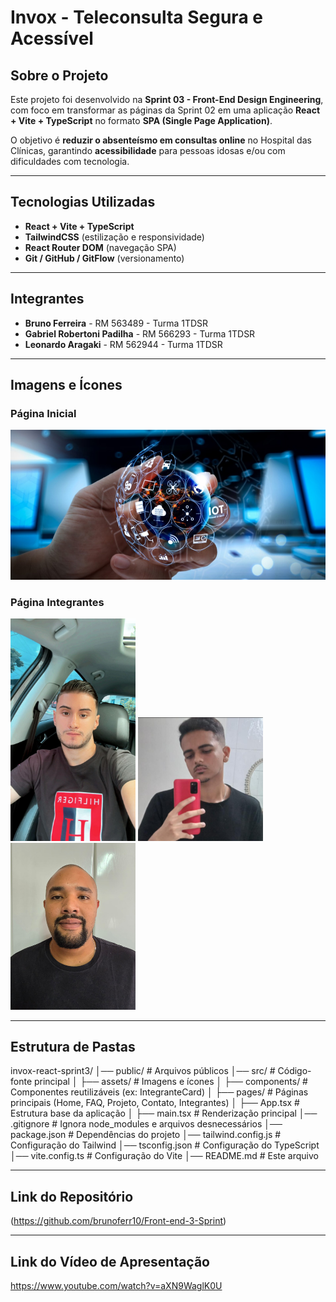#  Invox - Teleconsulta Segura e Acessível

##  Sobre o Projeto
Este projeto foi desenvolvido na **Sprint 03 - Front-End Design Engineering**, com foco em transformar as páginas da Sprint 02 em uma aplicação **React + Vite + TypeScript** no formato **SPA (Single Page Application)**.

O objetivo é **reduzir o absenteísmo em consultas online** no Hospital das Clínicas, garantindo **acessibilidade** para pessoas idosas e/ou com dificuldades com tecnologia.

---

##  Tecnologias Utilizadas

- **React + Vite + TypeScript**
- **TailwindCSS** (estilização e responsividade)
- **React Router DOM** (navegação SPA)
- **Git / GitHub / GitFlow** (versionamento)

---

##  Integrantes
- **Bruno Ferreira** - RM 563489 - Turma 1TDSR  
- **Gabriel Robertoni Padilha** - RM 566293 - Turma 1TDSR  
- **Leonardo Aragaki** - RM 562944 - Turma 1TDSR  

---

##  Imagens e Ícones
### Página Inicial
![Home](./src/assets/tecnologia.jpeg)

### Página Integrantes
<img src="./src/assets/Bruno.jpeg" alt="Bruno" width="200"/>
<img src="./src/assets/Gabriel.jpeg" alt="Gabriel" width="200"/>
<img src="./src/assets/leo.jpeg" alt="Leonardo" width="200"/>

---

##  Estrutura de Pastas

invox-react-sprint3/
│── public/ # Arquivos públicos
│── src/ # Código-fonte principal
│ ├── assets/ # Imagens e ícones
│ ├── components/ # Componentes reutilizáveis (ex: IntegranteCard)
│ ├── pages/ # Páginas principais (Home, FAQ, Projeto, Contato, Integrantes)
│ ├── App.tsx # Estrutura base da aplicação
│ ├── main.tsx # Renderização principal
│── .gitignore # Ignora node_modules e arquivos desnecessários
│── package.json # Dependências do projeto
│── tailwind.config.js # Configuração do Tailwind
│── tsconfig.json # Configuração do TypeScript
│── vite.config.ts # Configuração do Vite
│── README.md # Este arquivo

---

##  Link do Repositório

(https://github.com/brunoferr10/Front-end-3-Sprint)

---

##  Link do Vídeo de Apresentação

 https://www.youtube.com/watch?v=aXN9WaglK0U


